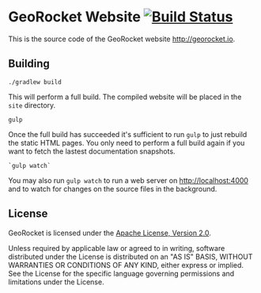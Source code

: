 GeoRocket Website [![Build Status](https://travis-ci.org/georocket/georocket-website.svg?branch=master)](https://travis-ci.org/georocket/georocket-website)
=================

This is the source code of the GeoRocket website <http://georocket.io>.

Building
--------

    ./gradlew build

This will perform a full build. The compiled website will be placed in the
`site` directory.

    gulp

Once the full build has succeeded it's sufficient to run `gulp` to just rebuild
the static HTML pages. You only need to perform a full build again if you want
to fetch the lastest documentation snapshots.

    `gulp watch`

You may also run `gulp watch` to run a web server on <http://localhost:4000> and
to watch for changes on the source files in the background.

License
-------

GeoRocket is licensed under the
[Apache License, Version 2.0](http://www.apache.org/licenses/LICENSE-2.0).

Unless required by applicable law or agreed to in writing, software
distributed under the License is distributed on an "AS IS" BASIS,
WITHOUT WARRANTIES OR CONDITIONS OF ANY KIND, either express or implied.
See the License for the specific language governing permissions and
limitations under the License.
